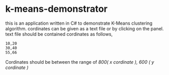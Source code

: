 # k-means-demonstrator

this is an application written in C# to demonstrate K-Means clustering algorithm.
cordinates can be given as a text file or by clicking on the panel.
text file should be contained cordinates as follows,
```
10,20
30,40
55,66

```

Cordinates should be between the range of *800( x cordinate ), 600 ( y cordinate )*
